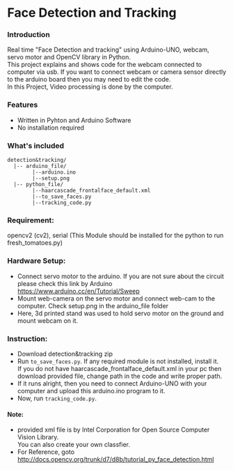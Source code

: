 # Face Detection and Tracking
### Introduction
Real time "Face Detection and tracking" using Arduino-UNO, webcam, servo motor and OpenCV library in Python.  
This project explains and shows code for the webcam connected to computer via usb. If you want to connect webcam or camera sensor directly to the arduino board then you may need to edit the code.  
In this Project, Video processing is done by the computer.

### Features
* Written in Pyhton and Arduino Software
* No installation required

### What's included
```
detection&tracking/
  |-- arduino_file/
		|--arduino.ino
		|--setup.png
  |-- python_file/
		|--haarcascade_frontalface_default.xml
		|--to_save_faces.py
		|--tracking_code.py

```

### Requirement:
opencv2 (cv2), serial (This Module should be installed for the python to run fresh_tomatoes.py)

### Hardware Setup:
* Connect servo motor to the arduino. If you are not sure about the circuit please check this link by Arduino  
https://www.arduino.cc/en/Tutorial/Sweep
* Mount web-camera on the servo motor and connect web-cam to the computer. Check setup.png in the arduino_file folder
* Here, 3d printed stand was used to hold servo motor on the ground and mount webcam on it.

### Instruction:
* Download detection&tracking zip
* Run `to_save_faces.py`. If any required module is not installed, install it.  
If you do not have haarcascade_frontalface_default.xml in your pc then download provided file, change path in the code and write proper path.
* If it runs alright, then you need to connect Arduino-UNO with your computer and upload this arduino.ino program to it.
* Now, run `tracking_code.py`.


#### Note:
* provided xml file is by Intel Corporation for Open Source Computer Vision Library.  
You can also create your own classfier.
* For Reference, goto http://docs.opencv.org/trunk/d7/d8b/tutorial_py_face_detection.html


